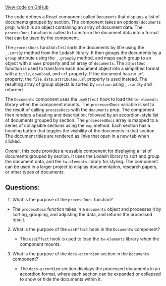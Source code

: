 [View code on GitHub](https://github.com/ergoplatform/ergoweb/components/discover/Documents.tsx)

The code defines a React component called `Documents` that displays a list of documents grouped by section. The component takes an optional `documents` prop, which is an object containing an array of document data. The `processDocs` function is called to transform the document data into a format that can be used by the component. 

The `processDocs` function first sorts the documents by title using the `_.sortBy` method from the Lodash library. It then groups the documents by a `group` attribute using the `_.groupBy` method, and maps each group to an object with a `name` property and an array of `documents`. The `adjustDoc` function is used to transform each document object into a simplified format with a `title`, `download`, and `url` property. If the document has no `url` property, the `file.data.attributes.url` property is used instead. The resulting array of group objects is sorted by `section` using `_.sortBy` and returned.

The `Documents` component uses the `useEffect` hook to load the `tw-elements` library when the component mounts. The `processedDocs` variable is set to the result of calling `processDocs` with the `documents` prop. The component then renders a heading and description, followed by an accordion-style list of documents grouped by section. The `processedDocs` array is mapped to a series of collapsible sections using the `map` method. Each section has a heading button that toggles the visibility of the documents in that section. The document titles are rendered as links that open in a new tab when clicked.

Overall, this code provides a reusable component for displaying a list of documents grouped by section. It uses the Lodash library to sort and group the document data, and the `tw-elements` library for styling. The component can be used in a larger project to display documentation, research papers, or other types of documents.
## Questions: 
 1. What is the purpose of the `processDocs` function?
   - The `processDocs` function takes in a `documents` object and processes it by sorting, grouping, and adjusting the data, and returns the processed result.

2. What is the purpose of the `useEffect` hook in the `Documents` component?
   - The `useEffect` hook is used to load the `tw-elements` library when the component mounts.

3. What is the purpose of the `docs-accordion` section in the `Documents` component?
   - The `docs-accordion` section displays the processed documents in an accordion format, where each section can be expanded or collapsed to show or hide the documents within it.